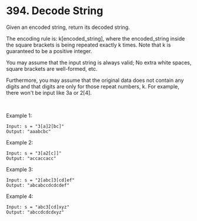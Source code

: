 # 394. Decode String

Given an encoded string, return its decoded string.

The encoding rule is: k[encoded_string], where the encoded_string inside the square brackets is being repeated exactly k times. Note that k is guaranteed to be a positive integer.

You may assume that the input string is always valid; No extra white spaces, square brackets are well-formed, etc.

Furthermore, you may assume that the original data does not contain any digits and that digits are only for those repeat numbers, k. For example, there won't be input like 3a or 2[4].

 

Example 1:
```text
Input: s = "3[a]2[bc]"
Output: "aaabcbc"
```

Example 2:

```text
Input: s = "3[a2[c]]"
Output: "accaccacc"
```

Example 3:
```text
Input: s = "2[abc]3[cd]ef"
Output: "abcabccdcdcdef"
```

Example 4:
```
Input: s = "abc3[cd]xyz"
Output: "abccdcdcdxyz"
```
